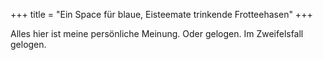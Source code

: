 +++
title = "Ein Space für blaue, Eisteemate trinkende Frotteehasen"
+++

Alles hier ist meine persönliche Meinung. Oder gelogen. Im Zweifelsfall gelogen.
